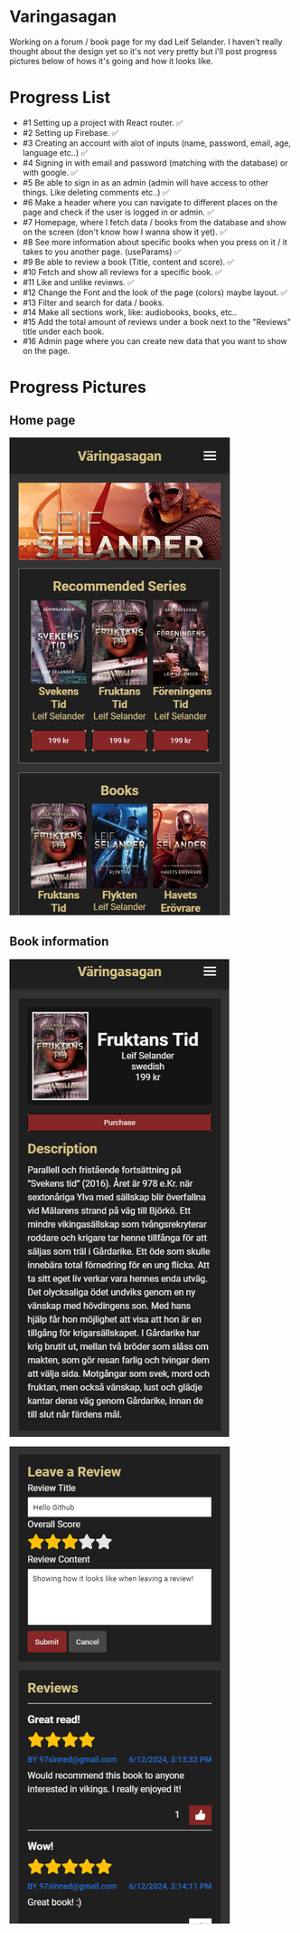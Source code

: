 # Varingasagan

Working on a forum / book page for my dad Leif Selander.
I haven't really thought about the design yet so it's not very pretty but i'll post progress pictures below of hows it's going and how it looks like.

# Progress List
- #1 Setting up a project with React router. ✅
- #2 Setting up Firebase. ✅
- #3 Creating an account with alot of inputs (name, password, email, age, language etc..) ✅
- #4 Signing in with email and password (matching with the database) or with google. ✅
- #5 Be able to sign in as an admin (admin will have access to other things. Like deleting comments etc..) ✅
- #6 Make a header where you can navigate to different places on the page and check if the user is logged in or admin. ✅
- #7 Homepage, where I fetch data / books from the database and show on the screen (don't know how I wanna show it yet). ✅
- #8 See more information about specific books when you press on it / it takes to you another page. (useParams) ✅
- #9 Be able to review a book (Title, content and score). ✅
- #10 Fetch and show all reviews for a specific book. ✅
- #11 Like and unlike reviews. ✅
- #12 Change the Font and the look of the page (colors) maybe layout. ✅
- #13 Filter and search for data / books.
- #14 Make all sections work, like: audiobooks, books, etc..
- #15 Add the total amount of reviews under a book next to the "Reviews" title under each book.
- #16 Admin page where you can create new data that you want to show on the page.

# Progress Pictures
## Home page
![Picture of the Home page](src/assets/pictures/progress-pic-1.png)

## Book information
![Picture of the book information page](src/assets/pictures/progress-pic-2.png)

![Picture of reviews](src/assets/pictures/progress-pic-3.png)